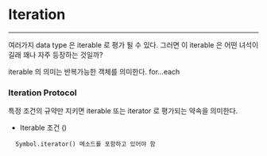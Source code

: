 # Iteration

---

여러가지 data type 은 iterable 로 평가 될 수 있다. 그러면 이 iterable 은 어떤 녀석이길래 꽤나 자주 등장하는 것일까?

iterable 의 의미는 반복가능한 객체를 의미한다.
for...each

### Iteration Protocol

특정 조건의 규약만 지키면 iterable 또는 iterator 로 평가되는 약속을 의미한다.

- Iterable 조건 ()

```
  Symbol.iterator() 메소드를 포함하고 있어야 함
```
